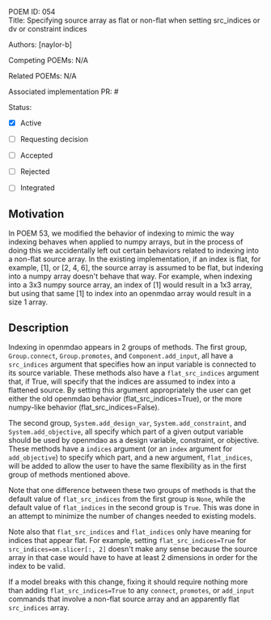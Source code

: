 POEM ID: 054  
Title: Specifying source array as flat or non-flat when setting src_indices or dv or constraint indices  

Authors: [naylor-b]  

Competing POEMs: N/A  

Related POEMs: N/A  

Associated implementation PR: #  

Status:  

- [x] Active  
- [ ] Requesting decision  
- [ ] Accepted  
- [ ] Rejected  
- [ ] Integrated  


## Motivation  

In POEM 53, we modified the behavior of indexing to mimic the way indexing behaves when applied
to numpy arrays, but in the process of doing this we accidentally left out certain behaviors
related to indexing into a non-flat source array.  In the existing implementation, if
an index is flat, for example, [1], or [2, 4, 6], the source array is assumed to be flat,
but indexing into a numpy array doesn't behave that way.  For example, when indexing into
a 3x3 numpy source array, an index of [1] would result in a 1x3 array, but using that same
[1] to index into an openmdao array would result in a size 1 array.


## Description  

Indexing in openmdao appears in 2 groups of methods. The first group, `Group.connect`, `Group.promotes`,
and `Component.add_input`, all have a `src_indices` argument that specifies how an input variable
is connected to its source variable.  These methods also have a `flat_src_indices` argument that,
if True, will specify that the indices are assumed to index into a flattened source.  By setting
this argument appropriately the user can get either the old openmdao behavior (flat_src_indices=True),
or the more numpy-like behavior (flat_src_indices=False).

The second group, `System.add_design_var`, `System.add_constraint`, and `System.add_objective`,
all specify which part of a given output variable should be used by openmdao as a design variable,
constraint, or objective.  These methods have a `indices` argument (or an `index` argument for
`add_objective`) to specify which part, and a new argument, `flat_indices`, will be added to
allow the user to have the same flexibility as in the first group of methods mentioned above.

Note that one difference between these two groups of methods is that the default value of
`flat_src_indices` from the first group is `None`, while the default value of `flat_indices`
in the second group is `True`.  This was done in an attempt to minimize the number of changes needed
to existing models.

Note also that `flat_src_indices` and `flat_indices` only have meaning for indices that appear
flat.  For example, setting `flat_src_indices=True` for `src_indices=om.slicer[:, 2]` doesn't
make any sense because the source array in that case would have to have at least 2 dimensions in
order for the index to be valid.

If a model breaks with this change, fixing it should require nothing more than adding `flat_src_indices=True`
to any `connect`, `promotes`, or `add_input` commands that involve a non-flat source array and
an apparently flat `src_indices` array.
